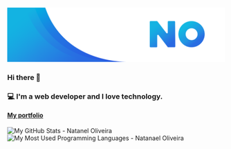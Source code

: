 ![](banner.png)

### Hi there 👋

### 💻 I'm a web developer and I love technology.

#### [My portfolio](https://natanael-oliveira.github.io)

<p align="left">
 <img alt="My GitHub Stats - Natanel Oliveira" src="https://github-readme-stats.vercel.app/api?username=natanael-oliveira&show_icons=true&hide_border=true&theme=tokyonight&count_private=true" height="190"> 
 <img alt="My Most Used Programming Languages - Natanael Oliveira" src="https://github-readme-stats.vercel.app/api/top-langs/?username=natanael-oliveira&layout=compact&hide_border=true&langs_count=8&theme=tokyonight">
</p>
